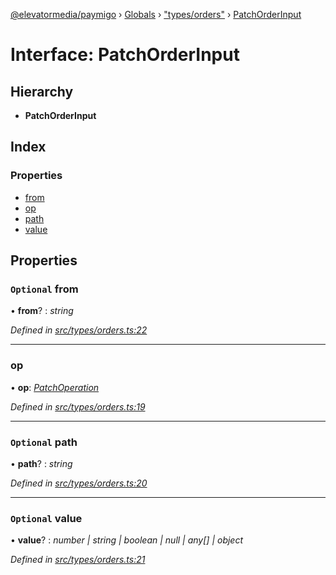 [@elevatormedia/paymigo](../README.md) › [Globals](../globals.md) › ["types/orders"](../modules/_types_orders_.md) › [PatchOrderInput](_types_orders_.patchorderinput.md)

# Interface: PatchOrderInput

## Hierarchy

-   **PatchOrderInput**

## Index

### Properties

-   [from](_types_orders_.patchorderinput.md#optional-from)
-   [op](_types_orders_.patchorderinput.md#op)
-   [path](_types_orders_.patchorderinput.md#optional-path)
-   [value](_types_orders_.patchorderinput.md#optional-value)

## Properties

### `Optional` from

• **from**? : _string_

_Defined in [src/types/orders.ts:22](https://github.com/ELEVATORmedia/paymigo/blob/6591146/src/types/orders.ts#L22)_

---

### op

• **op**: _[PatchOperation](../modules/_types_orders_.md#patchoperation)_

_Defined in [src/types/orders.ts:19](https://github.com/ELEVATORmedia/paymigo/blob/6591146/src/types/orders.ts#L19)_

---

### `Optional` path

• **path**? : _string_

_Defined in [src/types/orders.ts:20](https://github.com/ELEVATORmedia/paymigo/blob/6591146/src/types/orders.ts#L20)_

---

### `Optional` value

• **value**? : _number | string | boolean | null | any[] | object_

_Defined in [src/types/orders.ts:21](https://github.com/ELEVATORmedia/paymigo/blob/6591146/src/types/orders.ts#L21)_
